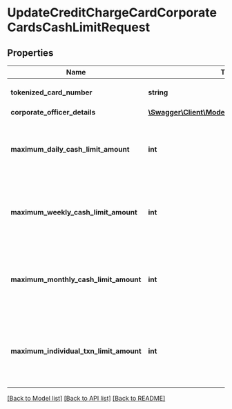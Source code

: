 # UpdateCreditChargeCardCorporateCardsCashLimitRequest

## Properties
Name | Type | Description | Notes
------------ | ------------- | ------------- | -------------
**tokenized_card_number** | **string** | Tokenized card number | 
**corporate_officer_details** | [**\Swagger\Client\Model\CorporateOfficerDetails**](CorporateOfficerDetails.md) |  | [optional] 
**maximum_daily_cash_limit_amount** | **int** | This is the max daily Cash limit Amount allowed for the cardholder | [optional] 
**maximum_weekly_cash_limit_amount** | **int** | This is the max weekly Cash limit Amount allowed for the cardholder | [optional] 
**maximum_monthly_cash_limit_amount** | **int** | This is the max monthly Cash limit Amount allowed for the cardholder | [optional] 
**maximum_individual_txn_limit_amount** | **int** | This is the max Cash Amount allowed for the cardholder per transaction | [optional] 

[[Back to Model list]](../../README.md#documentation-for-models) [[Back to API list]](../../README.md#documentation-for-api-endpoints) [[Back to README]](../../README.md)


